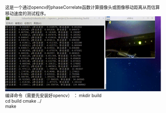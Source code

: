 这是一个通过opencv的phaseCorrelate函数计算摄像头或图像移动距离从而估算移动速度的测试程序。    
![结果](result/result.gif)  
编译命令（需要先安装好opencv） ：
mkdir build    
cd build
cmake ../   
make   

